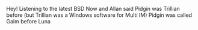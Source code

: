 Hey!
Listening to the latest BSD Now and Allan said Pidgin was Trillian before (but Trillian was a Windows software for Multi IM) Pidgin was called Gaim before 
Luna
